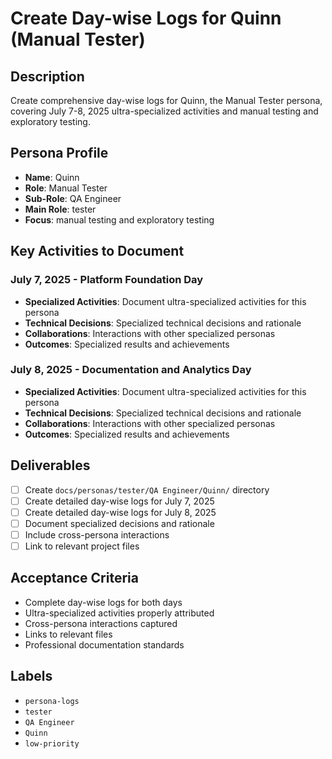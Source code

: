 # Create Day-wise Logs for Quinn (Manual Tester)

## Description
Create comprehensive day-wise logs for Quinn, the Manual Tester persona, covering July 7-8, 2025 ultra-specialized activities and manual testing and exploratory testing.

## Persona Profile
- **Name**: Quinn
- **Role**: Manual Tester
- **Sub-Role**: QA Engineer
- **Main Role**: tester
- **Focus**: manual testing and exploratory testing

## Key Activities to Document

### July 7, 2025 - Platform Foundation Day
- **Specialized Activities**: Document ultra-specialized activities for this persona
- **Technical Decisions**: Specialized technical decisions and rationale
- **Collaborations**: Interactions with other specialized personas
- **Outcomes**: Specialized results and achievements

### July 8, 2025 - Documentation and Analytics Day
- **Specialized Activities**: Document ultra-specialized activities for this persona
- **Technical Decisions**: Specialized technical decisions and rationale
- **Collaborations**: Interactions with other specialized personas
- **Outcomes**: Specialized results and achievements

## Deliverables
- [ ] Create `docs/personas/tester/QA Engineer/Quinn/` directory
- [ ] Create detailed day-wise logs for July 7, 2025
- [ ] Create detailed day-wise logs for July 8, 2025
- [ ] Document specialized decisions and rationale
- [ ] Include cross-persona interactions
- [ ] Link to relevant project files

## Acceptance Criteria
- Complete day-wise logs for both days
- Ultra-specialized activities properly attributed
- Cross-persona interactions captured
- Links to relevant files
- Professional documentation standards

## Labels
- `persona-logs`
- `tester`
- `QA Engineer`
- `Quinn`
- `low-priority`
